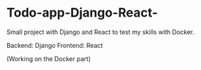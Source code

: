 # Todo-app-Django-React-
Small project with Django and React to test my skills with Docker.

Backend: Django
Frontend: React

(Working on the Docker part)
